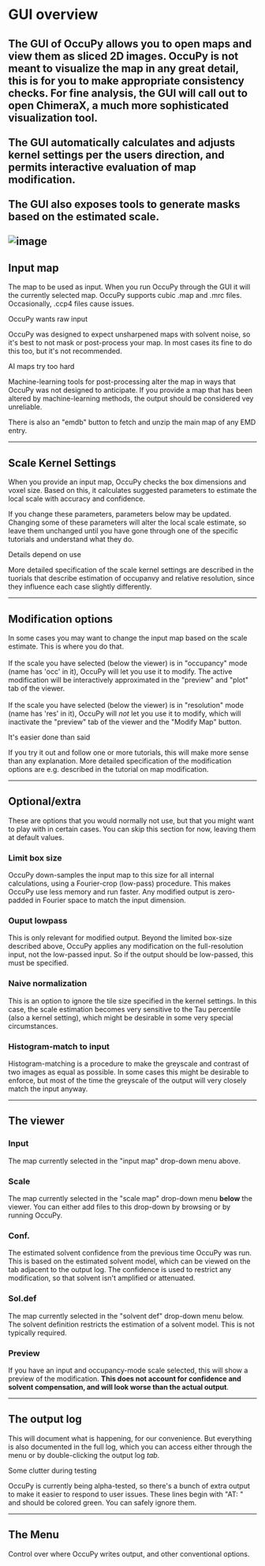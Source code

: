 # GUI overview
The GUI of OccuPy allows you to open maps and view them as sliced 2D images. OccuPy is not meant to visualize the 
map in any great detail, this is for you to make appropriate consistency checks. For fine analysis, the GUI will 
call out to open ChimeraX, a much more sophisticated visualization tool.
<br><br>
The GUI automatically calculates and adjusts kernel settings per the users direction, and permits interactive 
evaluation of map modification. 
<br><br>
The GUI also exposes tools to generate masks based on the estimated scale.
<br><br>
![image](https://drive.google.com/uc?export=view&id=10KrTBE-MLiQ4wu7kfjIKcupYLvydnxxu)
---

## Input map
The map to be used as input. When you run OccuPy through the GUI it will the currently selected map. 
OccuPy supports cubic .map and .mrc files. Occasionally, .ccp4 files cause issues. 

<div class="admonition attention">
<p class="admonition-title">OccuPy wants raw input</p>
<p>
OccuPy was designed to expect unsharpened maps with solvent noise, so it's best to not 
mask or post-process your map. In most cases its fine to do this too, but it's not recommended.
</p>
</div>

<div class="admonition error">
<p class="admonition-title">AI maps try too hard</p>
<p>
Machine-learning tools for post-processing alter the map in ways that OccuPy was not designed to anticipate. If 
you provide a 
map that has been altered by machine-learning methods, the output should be considered vey unreliable.
</p>
</div>

There is also an "emdb" button to fetch and unzip the main map of any EMD entry. 

---

## Scale Kernel Settings
When you provide an input map, OccuPy checks the box dimensions and voxel size. Based on this, it calculates 
suggested parameters to estimate the local scale with accuracy and confidence. 

If you change these parameters, parameters below may be updated. Changing some of these parameters will alter the 
local scale estimate, so leave them unchanged until you have gone through one of the specific tutorials and 
understand what they do. 

<div class="admonition hint">
<p class="admonition-title">Details depend on use</p>
<p>
More detailed specification of the scale kernel settings are described in the tuorials that describe estimation of 
occupanvy and relative resolution, since they influence each case slightly differently. 
</p>
</div>

---

## Modification options
In some cases you may want to change the input map based on the scale estimate. This is where you do that. 
<br><br>
If the scale you have selected (below the viewer) is in "occupancy" mode (name has 'occ' in it), OccuPy will
let you use it to modify. The active modification will be interactively approximated in the "preview" and "plot"
tab of the viewer.
<br><br>
If the scale you have selected (below the viewer) is in "resolution" mode (name has 'res' in it), OccuPy will *not* 
let you use it to modify, which will inactivate the "preview" tab of the viewer and the "Modify Map" button.  
<div class="admonition hint">
<p class="admonition-title">It's easier done than said</p>
<p>
If you try it out and follow one or more tutorials, this will make more sense than any explanation. More detailed 
specification of the modification options are e.g. described in the tutorial on map modification.
</p>
</div>

---

## Optional/extra 
These are options that you would normally not use, but that you might want to play with in certain cases. You can 
skip this section for now, leaving them at default values.
### Limit box size 
OccuPy down-samples the input map to this size for all internal calculations, using a Fourier-crop (low-pass) 
procedure. This makes OccuPy use less memory and run faster. Any modified output is zero-padded in Fourier space to 
match the input dimension. 
### Ouput lowpass 
This is only relevant for modified output. Beyond the limited box-size described above, OccuPy applies any 
modification on the full-resolution input, not the low-passed input. So if the output should be low-passed, this 
must be specified. 
### Naive normalization
This is an option to ignore the tile size specified in the kernel settings. In this case, the scale estimation 
becomes very sensitive to the Tau percentile (also a kernel setting), which might be desirable in some very special 
circumstances. 
### Histogram-match to input
Histogram-matching is a procedure to make the greyscale and contrast of two images as equal as possible. In some 
cases this might be desirable to enforce, but most of the time the greyscale of the output will very closely match 
the input anyway. 

---

## The viewer

### Input 
The map currently selected in the "input map" drop-down menu above. 
### Scale
The map currently selected in the "scale map" drop-down menu **below** the viewer. You can either add files to this 
drop-down 
by browsing or by running OccuPy. 
### Conf. 
The estimated solvent confidence from the previous time OccuPy was run. This is based on the estimated solvent model,
which can be viewed on the tab adjacent to the output log. The confidence is used to restrict any modification, so 
that solvent isn't amplified or attenuated.
### Sol.def
The map currently selected in the "solvent def" drop-down menu below. The solvent definition restricts the 
estimation of a solvent model. This is not typically required. 
### Preview
If you have an input and occupancy-mode scale selected, this will show a preview of the modification. **This does 
not account for confidence and solvent compensation, and will look worse than the actual output**. 

---

## The output log 
This will document what is happening, for our convenience. But everything is also documented in the full log, which 
you can access either through the menu or by double-clicking the output log *tab*. 

<div class="admonition attention">
<p class="admonition-title">Some clutter during testing</p>
<p>
OccuPy is currently being alpha-tested, so there's a bunch of extra output to make it easier to respond to user 
issues. These lines begin with "AT: " and should be colored green. You can safely ignore them. 
</p>
</div>

---

## The Menu 
Control over where OccuPy writes output, and other conventional options. 




